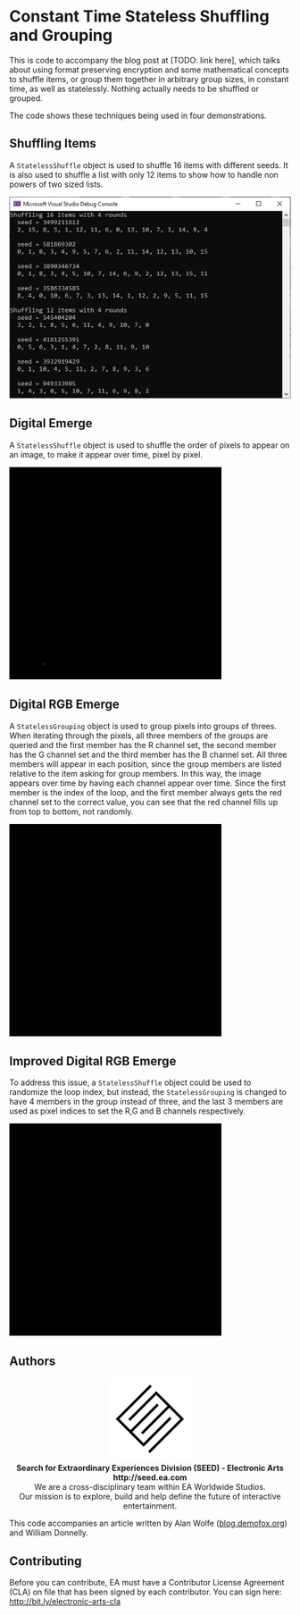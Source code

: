 # Constant Time Stateless Shuffling and Grouping

This is code to accompany the blog post at [TODO: link here], which talks about using format preserving encryption and some mathematical concepts to shuffle items, or group them together in arbitrary group sizes, in constant time, as well as statelessly. Nothing actually needs to be shuffled or grouped.

The code shows these techniques being used in four demonstrations.

## Shuffling Items

A `StatelessShuffle` object is used to shuffle 16 items with different seeds.  It is also used to shuffle a list with only 12 items to show how to handle non powers of two sized lists.

![The console output of the program, showing lists of numbers shuffled using different seeds.](out/Shuffle.png)

## Digital Emerge

A `StatelessShuffle` object is used to shuffle the order of pixels to appear on an image, to make it appear over time, pixel by pixel.

![An animation showing the SEED logo fade in over time, monochromatically](out/FadeIn.gif)

## Digital RGB Emerge

A `StatelessGrouping` object is used to group pixels into groups of threes.  When iterating through the pixels, all three members of the groups are queried and the first member has the R channel set, the second member has the G channel set and the third member has the B channel set.  All three members will appear in each position, since the group members are listed relative to the item asking for group members.  In this way, the image appears over time by having each channel appear over time.  Since the first member is the index of the loop, and the first member always gets the red channel set to the correct value, you can see that the red channel fills up from top to bottom, not randomly.

![An animation showing the SEED logo fade in over time, with the red channel filling top to bottom, and the green and blue channels filling randomly](out/FadeInRGB.gif)

## Improved Digital RGB Emerge

To address this issue, a `StatelessShuffle` object could be used to randomize the loop index, but instead, the `StatelessGrouping` is changed to have 4 members in the group instead of three, and the last 3 members are used as pixel indices to set the R,G and B channels respectively.

![An animation showing the SEED logo fade in over time, with the red, green and blue channels filling randomly](out/FadeInRGB2.gif)

## Authors

<p align="center"><a href="https://seed.ea.com"><img src="logo/SEED.jpg" width="150px"></a><br>
<b>Search for Extraordinary Experiences Division (SEED) - Electronic Arts <br> http://seed.ea.com</b><br>
We are a cross-disciplinary team within EA Worldwide Studios.<br>
Our mission is to explore, build and help define the future of interactive entertainment.</p>

This code accompanies an article written by Alan Wolfe (<a href="https://blog.demofox.org/">blog.demofox.org</a>) and William Donnelly.

## Contributing

Before you can contribute, EA must have a Contributor License Agreement (CLA) on file that has been signed by each contributor.
You can sign here: http://bit.ly/electronic-arts-cla